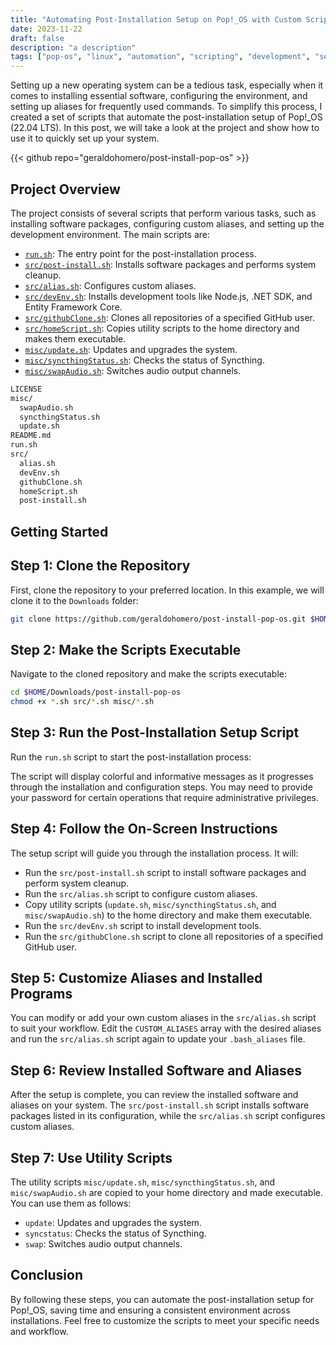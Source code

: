 ```yaml
---
title: "Automating Post-Installation Setup on Pop!_OS with Custom Scripts"
date: 2023-11-22
draft: false
description: "a description"
tags: ["pop-os", "linux", "automation", "scripting", "development", "setup"]
---
```


Setting up a new operating system can be a tedious task, especially when it comes to installing essential software, configuring the environment, and setting up aliases for frequently used commands. To simplify this process, I created a set of scripts that automate the post-installation setup of Pop!_OS (22.04 LTS). In this post, we will take a look at the project and show how to use it to quickly set up your system.

{{< github repo="geraldohomero/post-install-pop-os" >}}

## Project Overview

The project consists of several scripts that perform various tasks, such as installing software packages, configuring custom aliases, and setting up the development environment. The main scripts are:

- [`run.sh`](run.sh): The entry point for the post-installation process.
- [`src/post-install.sh`](src/post-install.sh): Installs software packages and performs system cleanup.
- [`src/alias.sh`](src/alias.sh): Configures custom aliases.
- [`src/devEnv.sh`](src/devEnv.sh): Installs development tools like Node.js, .NET SDK, and Entity Framework Core.
- [`src/githubClone.sh`](src/githubClone.sh): Clones all repositories of a specified GitHub user.
- [`src/homeScript.sh`](src/homeScript.sh): Copies utility scripts to the home directory and makes them executable.
- [`misc/update.sh`](misc/update.sh): Updates and upgrades the system.
- [`misc/syncthingStatus.sh`](misc/syncthingStatus.sh): Checks the status of Syncthing.
- [`misc/swapAudio.sh`](misc/swapAudio.sh): Switches audio output channels.

```bash
LICENSE
misc/
  swapAudio.sh
  syncthingStatus.sh
  update.sh
README.md
run.sh
src/
  alias.sh
  devEnv.sh
  githubClone.sh
  homeScript.sh
  post-install.sh
```

## Getting Started

## Step 1: Clone the Repository

First, clone the repository to your preferred location. In this example, we will clone it to the `Downloads` folder:

```bash
git clone https://github.com/geraldohomero/post-install-pop-os.git $HOME/Downloads/post-install-pop-os
```

## Step 2: Make the Scripts Executable
Navigate to the cloned repository and make the scripts executable:
  
  ```bash
  cd $HOME/Downloads/post-install-pop-os
  chmod +x *.sh src/*.sh misc/*.sh
  ```
  

## Step 3: Run the Post-Installation Setup Script
Run the `run.sh` script to start the post-installation process:

The script will display colorful and informative messages as it progresses through the installation and configuration steps. You may need to provide your password for certain operations that require administrative privileges.

## Step 4: Follow the On-Screen Instructions
The setup script will guide you through the installation process. It will:

- Run the `src/post-install.sh` script to install software packages and perform system cleanup.
- Run the `src/alias.sh` script to configure custom aliases.
- Copy utility scripts (`update.sh`, `misc/syncthingStatus.sh`, and `misc/swapAudio.sh`) to the home directory and make them executable.
- Run the `src/devEnv.sh` script to install development tools.
- Run the `src/githubClone.sh` script to clone all repositories of a specified GitHub user.

## Step 5: Customize Aliases and Installed Programs
You can modify or add your own custom aliases in the `src/alias.sh` script to suit your workflow. Edit the `CUSTOM_ALIASES` array with the desired aliases and run the `src/alias.sh` script again to update your `.bash_aliases` file.

## Step 6: Review Installed Software and Aliases
After the setup is complete, you can review the installed software and aliases on your system. The `src/post-install.sh` script installs software packages listed in its configuration, while the `src/alias.sh` script configures custom aliases.

## Step 7: Use Utility Scripts
The utility scripts `misc/update.sh`, `misc/syncthingStatus.sh`, and `misc/swapAudio.sh` are copied to your home directory and made executable. You can use them as follows:

- `update`: Updates and upgrades the system.
- `syncstatus`: Checks the status of Syncthing.
- `swap`: Switches audio output channels.

## Conclusion
By following these steps, you can automate the post-installation setup for Pop!_OS, saving time and ensuring a consistent environment across installations. Feel free to customize the scripts to meet your specific needs and workflow.